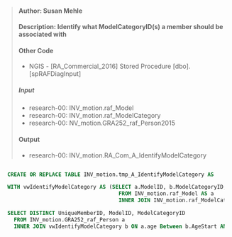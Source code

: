 > #### Author: Susan Mehle
> #### Description: Identify what ModelCategoryID(s) a member should be associated with
> ####  Other Code
>   * NGIS - [RA_Commercial_2016] Stored Procedure [dbo].[spRAFDiagInput]
> 
> #####  Input
>   * research-00: INV_motion.raf_Model
>   * research-00: INV_motion.raf_ModelCategory
>   * research-00: NV_motion.GRA252_raf_Person2015
> 
> ####  Output
>   * research-00: INV_motion.RA_Com_A_IdentifyModelCategory

```SQL

  CREATE OR REPLACE TABLE INV_motion.tmp_A_IdentifyModelCategory AS

  WITH vwIdentifyModelCategory AS (SELECT a.ModelID, b.ModelCategoryID, b.AgeStart, b.AgeEnd
                                     FROM INV_motion.raf_Model AS a 
                                     INNER JOIN INV_motion.raf_ModelCategory b ON a.ModelID = b.ModelID)

  SELECT DISTINCT UniqueMemberID, ModelID, ModelCategoryID							
    FROM INV_motion.GRA252_raf_Person a 
    INNER JOIN vwIdentifyModelCategory b ON a.age Between b.AgeStart AND b.AgeEnd
```
